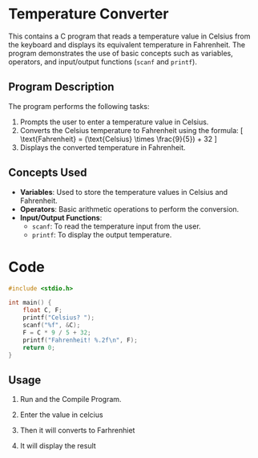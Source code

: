 # Temperature Converter

This  contains a C program that reads a temperature value in Celsius from the keyboard and displays its equivalent temperature in Fahrenheit. The program demonstrates the use of basic concepts such as variables, operators, and input/output functions (`scanf` and `printf`).

## Program Description

The program performs the following tasks:

1. Prompts the user to enter a temperature value in Celsius.
2. Converts the Celsius temperature to Fahrenheit using the formula:
   \[
   \text{Fahrenheit} = (\text{Celsius} \times \frac{9}{5}) + 32
   \]
3. Displays the converted temperature in Fahrenheit.

## Concepts Used

- **Variables**: Used to store the temperature values in Celsius and Fahrenheit.
- **Operators**: Basic arithmetic operations to perform the conversion.
- **Input/Output Functions**:
  - `scanf`: To read the temperature input from the user.
  - `printf`: To display the output temperature.

# Code
```C
#include <stdio.h>

int main() {
    float C, F;
    printf("Celsius? ");
    scanf("%f", &C);
    F = C * 9 / 5 + 32;
    printf("Fahrenheit! %.2f\n", F);
    return 0;
}
```
## Usage

1. Run and the Compile Program.

2.  Enter the value in celcius

3.   Then it will converts to Farhrenhiet

4.    It will display the result

